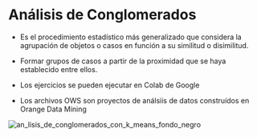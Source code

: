 # Análisis de Conglomerados

- Es el procedimiento estadístico más generalizado que considera la agrupación de objetos o casos en función a su similitud o disimilitud.

- Formar grupos de casos a partir de la proximidad que se haya establecido entre ellos.

-  Los ejercicios se pueden ejecutar en Colab de Google

- Los archivos OWS son proyectos de análsiis de datos construídos en Orange Data Mining


![an_lisis_de_conglomerados_con_k_means_fondo_negro](https://github.com/user-attachments/assets/76f9c4b1-6c84-4a61-ad82-d1d19c5cefc0)
